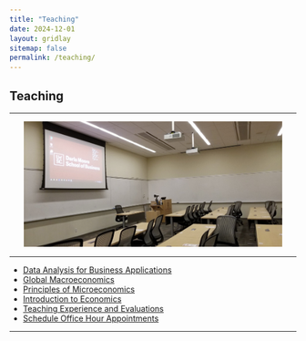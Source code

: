 ```yaml
---
title: "Teaching"
date: 2024-12-01
layout: gridlay
sitemap: false
permalink: /teaching/
---
```


## Teaching

---

<div style="text-align: center;">
  <img src="/assets/images/DMSB-Classroom.jpg" alt="DMSB Classroom" style="max-width: 90%; height: auto;">
</div>

---

- [Data Analysis for Business Applications](/teaching/intro-Data-Business/)
- [Global Macroeconomics](/teaching/intro-macro/)
- [Principles of Microeconomics](/teaching/intro-micro/)
- [Introduction to Economics](/teaching/intro-econ/)
- [Teaching Experience and Evaluations](/teaching/teaching-experience/)
- [Schedule Office Hour Appointments](/teaching/makeappt/)

---
